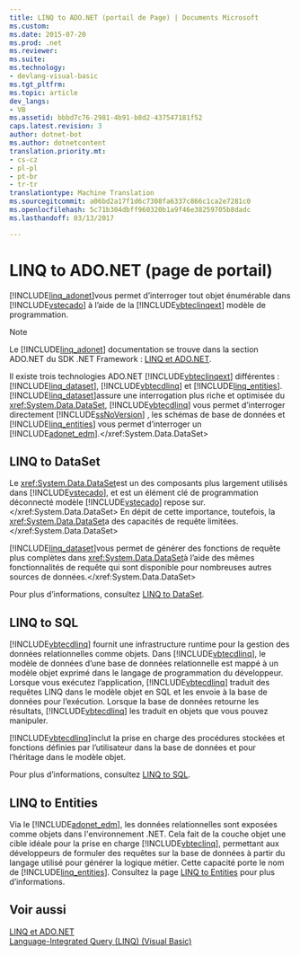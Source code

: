 ```yaml
---
title: LINQ to ADO.NET (portail de Page) | Documents Microsoft
ms.custom: 
ms.date: 2015-07-20
ms.prod: .net
ms.reviewer: 
ms.suite: 
ms.technology:
- devlang-visual-basic
ms.tgt_pltfrm: 
ms.topic: article
dev_langs:
- VB
ms.assetid: bbbd7c76-2981-4b91-b8d2-437547181f52
caps.latest.revision: 3
author: dotnet-bot
ms.author: dotnetcontent
translation.priority.mt:
- cs-cz
- pl-pl
- pt-br
- tr-tr
translationtype: Machine Translation
ms.sourcegitcommit: a06bd2a17f1d6c7308fa6337c866c1ca2e7281c0
ms.openlocfilehash: 5c71b304dbff960320b1a9f46e38259705b8dadc
ms.lasthandoff: 03/13/2017

---
```

# <a name="linq-to-adonet-portal-page"></a>LINQ to ADO.NET (page de portail)
[!INCLUDE[linq_adonet](../../../../csharp/programming-guide/concepts/linq/includes/linq_adonet_md.md)]vous permet d’interroger tout objet énumérable dans [!INCLUDE[vstecado](../../../../csharp/programming-guide/concepts/linq/includes/vstecado_md.md)] à l’aide de la [!INCLUDE[vbteclinqext](../../../../csharp/getting-started/includes/vbteclinqext_md.md)] modèle de programmation.  
  
> [!NOTE]
>  Le [!INCLUDE[linq_adonet](../../../../csharp/programming-guide/concepts/linq/includes/linq_adonet_md.md)] documentation se trouve dans la section ADO.NET du SDK .NET Framework : [LINQ et ADO.NET](http://msdn.microsoft.com/library/bf0c8f93-3ff7-49f3-8aed-f2b7ac938dec).  
  
 Il existe trois technologies ADO.NET [!INCLUDE[vbteclinqext](../../../../csharp/getting-started/includes/vbteclinqext_md.md)] différentes : [!INCLUDE[linq_dataset](../../../../csharp/programming-guide/concepts/linq/includes/linq_dataset_md.md)], [!INCLUDE[vbtecdlinq](../../../../csharp/includes/vbtecdlinq_md.md)] et [!INCLUDE[linq_entities](../../../../csharp/programming-guide/concepts/linq/includes/linq_entities_md.md)]. [!INCLUDE[linq_dataset](../../../../csharp/programming-guide/concepts/linq/includes/linq_dataset_md.md)]assure une interrogation plus riche et optimisée du <xref:System.Data.DataSet>, [!INCLUDE[vbtecdlinq](../../../../csharp/includes/vbtecdlinq_md.md)] vous permet d’interroger directement [!INCLUDE[ssNoVersion](../../../../csharp/programming-guide/concepts/linq/includes/ssnoversion_md.md)] , les schémas de base de données et [!INCLUDE[linq_entities](../../../../csharp/programming-guide/concepts/linq/includes/linq_entities_md.md)] vous permet d’interroger un [!INCLUDE[adonet_edm](../../../../csharp/programming-guide/concepts/linq/includes/adonet_edm_md.md)].</xref:System.Data.DataSet>  
  
## <a name="linq-to-dataset"></a>LINQ to DataSet  
 Le <xref:System.Data.DataSet>est un des composants plus largement utilisés dans [!INCLUDE[vstecado](../../../../csharp/programming-guide/concepts/linq/includes/vstecado_md.md)], et est un élément clé de programmation déconnecté modèle [!INCLUDE[vstecado](../../../../csharp/programming-guide/concepts/linq/includes/vstecado_md.md)] repose sur.</xref:System.Data.DataSet> En dépit de cette importance, toutefois, la <xref:System.Data.DataSet>a des capacités de requête limitées.</xref:System.Data.DataSet>  
  
 [!INCLUDE[linq_dataset](../../../../csharp/programming-guide/concepts/linq/includes/linq_dataset_md.md)]vous permet de générer des fonctions de requête plus complètes dans <xref:System.Data.DataSet>à l’aide des mêmes fonctionnalités de requête qui sont disponible pour nombreuses autres sources de données.</xref:System.Data.DataSet>  
  
 Pour plus d’informations, consultez [LINQ to DataSet](http://msdn.microsoft.com/library/743e3755-3ecb-45a2-8d9b-9ed41f0dcf17).  
  
## <a name="linq-to-sql"></a>LINQ to SQL  
 [!INCLUDE[vbtecdlinq](../../../../csharp/includes/vbtecdlinq_md.md)] fournit une infrastructure runtime pour la gestion des données relationnelles comme objets. Dans [!INCLUDE[vbtecdlinq](../../../../csharp/includes/vbtecdlinq_md.md)], le modèle de données d’une base de données relationnelle est mappé à un modèle objet exprimé dans le langage de programmation du développeur. Lorsque vous exécutez l’application, [!INCLUDE[vbtecdlinq](../../../../csharp/includes/vbtecdlinq_md.md)] traduit des requêtes LINQ dans le modèle objet en SQL et les envoie à la base de données pour l’exécution. Lorsque la base de données retourne les résultats, [!INCLUDE[vbtecdlinq](../../../../csharp/includes/vbtecdlinq_md.md)] les traduit en objets que vous pouvez manipuler.  
  
 [!INCLUDE[vbtecdlinq](../../../../csharp/includes/vbtecdlinq_md.md)]inclut la prise en charge des procédures stockées et fonctions définies par l’utilisateur dans la base de données et pour l’héritage dans le modèle objet.  
  
 Pour plus d’informations, consultez [LINQ to SQL](https://msdn.microsoft.com/library/bb386976).  
  
## <a name="linq-to-entities"></a>LINQ to Entities  
 Via le [!INCLUDE[adonet_edm](../../../../csharp/programming-guide/concepts/linq/includes/adonet_edm_md.md)], les données relationnelles sont exposées comme objets dans l'environnement .NET. Cela fait de la couche objet une cible idéale pour la prise en charge [!INCLUDE[vbteclinq](../../../../csharp/includes/vbteclinq_md.md)], permettant aux développeurs de formuler des requêtes sur la base de données à partir du langage utilisé pour générer la logique métier. Cette capacité porte le nom de [!INCLUDE[linq_entities](../../../../csharp/programming-guide/concepts/linq/includes/linq_entities_md.md)]. Consultez la page [LINQ to Entities](http://msdn.microsoft.com/library/641f9b68-9046-47a1-abb0-1c8eaeda0e2d) pour plus d’informations.  
  
## <a name="see-also"></a>Voir aussi  
 [LINQ et ADO.NET](http://msdn.microsoft.com/library/bf0c8f93-3ff7-49f3-8aed-f2b7ac938dec)   
 [Language-Integrated Query (LINQ) (Visual Basic)](../../../../visual-basic/programming-guide/concepts/linq/index.md)
